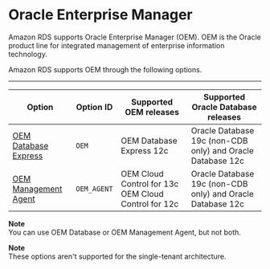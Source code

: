 # Oracle Enterprise Manager<a name="Oracle.Options.OEM"></a>

Amazon RDS supports Oracle Enterprise Manager \(OEM\)\. OEM is the Oracle product line for integrated management of enterprise information technology\. 

Amazon RDS supports OEM through the following options\.


****  

| Option | Option ID | Supported OEM releases | Supported Oracle Database releases | 
| --- | --- | --- | --- | 
|  [OEM Database Express](Appendix.Oracle.Options.OEM_DBControl.md)  |  `OEM`  |  OEM Database Express 12c  |  Oracle Database 19c \(non\-CDB only\) and Oracle Database 12c  | 
|  [OEM Management Agent](Oracle.Options.OEMAgent.md)  |  `OEM_AGENT`  |  OEM Cloud Control for 13c OEM Cloud Control for 12c   |  Oracle Database 19c \(non\-CDB only\) and Oracle Database 12c  | 

**Note**  
You can use OEM Database or OEM Management Agent, but not both\. 

**Note**  
These options aren't supported for the single\-tenant architecture\. 